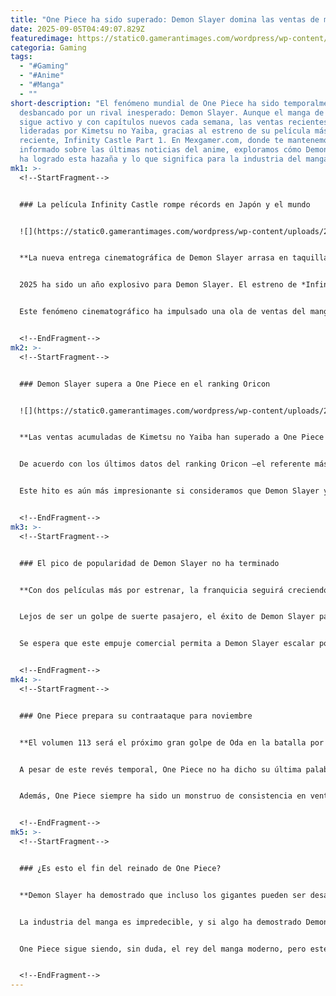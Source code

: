 ```yaml
---
title: "One Piece ha sido superado: Demon Slayer domina las ventas de manga en Japón"
date: 2025-09-05T04:49:07.829Z
featuredimage: https://static0.gamerantimages.com/wordpress/wp-content/uploads/2025/06/june-8-is-going-to-be-a-sad-day-for-one-piece-fans-1.JPG?q=49&fit=crop&w=1100&h=618&dpr=2
categoria: Gaming
tags:
  - "#Gaming"
  - "#Anime"
  - "#Manga"
  - ""
short-description: "El fenómeno mundial de One Piece ha sido temporalmente
  desbancado por un rival inesperado: Demon Slayer. Aunque el manga de One Piece
  sigue activo y con capítulos nuevos cada semana, las ventas recientes han sido
  lideradas por Kimetsu no Yaiba, gracias al estreno de su película más
  reciente, Infinity Castle Part 1. En Mexgamer.com, donde te mantenemos
  informado sobre las últimas noticias del anime, exploramos cómo Demon Slayer
  ha logrado esta hazaña y lo que significa para la industria del manga."
mk1: >-
  <!--StartFragment-->


  ### La película Infinity Castle rompe récords en Japón y el mundo


  ![](https://static0.gamerantimages.com/wordpress/wp-content/uploads/2025/07/tanjiro-face-is-covered-by-marks.jpg?q=49&fit=crop&w=825&dpr=2)


  **La nueva entrega cinematográfica de Demon Slayer arrasa en taquilla y arrastra las ventas del manga.**


  2025 ha sido un año explosivo para Demon Slayer. El estreno de *Infinity Castle Part 1* no solo generó euforia en salas de cine japonesas, sino que también se extendió rápidamente a nivel global. Con una recepción abrumadoramente positiva, la película está en camino de convertirse en el mayor éxito de taquilla de la historia del cine japonés, superando incluso a *Mugen Train*, su antecesora.


  Este fenómeno cinematográfico ha impulsado una ola de ventas del manga original de Koyoharu Gotouge, a pesar de que su publicación finalizó en 2020. Mientras muchos esperaban que el estreno simplemente reviviera la nostalgia por la historia, lo que ha ocurrido ha sido un verdadero renacer de la franquicia. Nuevos lectores se están sumando, y los fans de antaño están volviendo a comprar los tomos, provocando una avalancha de ventas sin precedentes.


  <!--EndFragment-->
mk2: >-
  <!--StartFragment-->


  ### Demon Slayer supera a One Piece en el ranking Oricon


  ![](https://static0.gamerantimages.com/wordpress/wp-content/uploads/2025/08/luffy-looking-left-in-one-piece.jpg?q=49&fit=crop&w=825&dpr=2)


  **Las ventas acumuladas de Kimetsu no Yaiba han superado a One Piece durante la semana clave de agosto.**


  De acuerdo con los últimos datos del ranking Oricon —el referente más importante en Japón para medir ventas de manga—, Demon Slayer fue el manga más vendido en la semana del 18 al 24 de agosto, con 119,151 copias. En comparación, One Piece apenas logró vender 29,698 copias en el mismo periodo, a pesar de haber lanzado recientemente su volumen 112 en julio.


  Este hito es aún más impresionante si consideramos que Demon Slayer ya terminó hace años, mientras que One Piece continúa en publicación activa. El efecto que ha tenido *Infinity Castle* en la popularidad de la serie ha sido tan grande que incluso ha eclipsado al titán de Eiichiro Oda, aunque sea por un momento. Este tipo de fenómeno rara vez ocurre y subraya la potencia comercial del anime como impulsor de ventas de manga.


  <!--EndFragment-->
mk3: >-
  <!--StartFragment-->


  ### El pico de popularidad de Demon Slayer no ha terminado


  **Con dos películas más por estrenar, la franquicia seguirá creciendo durante meses.**


  Lejos de ser un golpe de suerte pasajero, el éxito de Demon Slayer parece tener cuerda para rato. *Infinity Castle Part 1* es solo la primera entrega de una trilogía cinematográfica que adaptará el tramo final del manga. Las próximas dos partes prometen ser aún más impactantes, tanto en términos narrativos como visuales, lo que seguramente prolongará el pico de ventas.


  Se espera que este empuje comercial permita a Demon Slayer escalar posiciones en el ranking histórico de ventas de manga, con la posibilidad real de superar a Naruto en cifras totales. Aunque alcanzar a One Piece parece inalcanzable, el camino que está recorriendo la franquicia de Gotouge es digno de admiración. Está redefiniendo cómo una serie puede mantenerse relevante incluso después de haber concluido.


  <!--EndFragment-->
mk4: >-
  <!--StartFragment-->


  ### One Piece prepara su contraataque para noviembre


  **El volumen 113 será el próximo gran golpe de Oda en la batalla por el trono de ventas.**


  A pesar de este revés temporal, One Piece no ha dicho su última palabra. El volumen 113 está programado para salir a la venta en noviembre de 2025, y se espera que sus números impulsen nuevamente a la obra a lo más alto de los rankings anuales. Sumando los volúmenes anteriores y el inminente lanzamiento del capítulo 1159, la serie sigue más viva que nunca.


  Además, One Piece siempre ha sido un monstruo de consistencia en ventas. Aunque momentáneamente haya sido superado por Demon Slayer, la acumulación de lanzamientos y su publicación semanal lo posicionan como un competidor imbatible a largo plazo. Todo apunta a que cerrará 2025 disputando el primer lugar anual con Jujutsu Kaisen.


  <!--EndFragment-->
mk5: >-
  <!--StartFragment-->


  ### ¿Es esto el fin del reinado de One Piece?


  **Demon Slayer ha demostrado que incluso los gigantes pueden ser desafiados, aunque sea por un momento.**


  La industria del manga es impredecible, y si algo ha demostrado Demon Slayer es que, con el impulso adecuado, incluso una serie finalizada puede competir con los titanes actuales. Este episodio marca un precedente: el anime y sus adaptaciones cinematográficas pueden revivir franquicias y darles una segunda vida comercial poderosa.


  One Piece sigue siendo, sin duda, el rey del manga moderno, pero este revés demuestra que su trono no es absolutamente incuestionable. La competencia entre series nuevas, películas bien producidas y estrategias de marketing innovadoras podrían continuar sacudiendo las posiciones dominantes del mercado.


  <!--EndFragment-->
---
```

